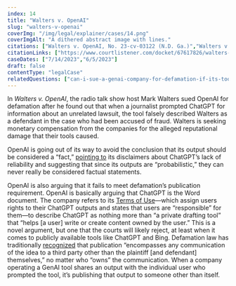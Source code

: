 ```yaml
---
index: 14
title: "Walters v. OpenAI"
slug: "walters-v-openai"
coverImg: "/img/legal/explainer/cases/14.png"
coverImgAlt: "A dithered abstract image with lines."
citations: ["Walters v. OpenAI, No. 23-cv-03122 (N.D. Ga.)","Walters v. OpenAI, No. 23-A-04860-2 (Ga. Super. Ct., Gwinnett Cnty.)"]
citationLinks: ["https://www.courtlistener.com/docket/67617826/walters-v-openai-llc/", "https://www.courthousenews.com/wp-content/uploads/2023/06/walters-openai-complaint-gwinnett-county.pdf"]
caseDates: ["7/14/2023","6/5/2023"]
draft: false 
contentType: "legalCase"
relatedQuestions: ["can-i-sue-a-genai-company-for-defamation-if-its-tool-generates-false-information-about-me"]
---
```

In *Walters v. OpenAI*, the radio talk show host Mark Walters sued OpenAI for defamation after he found out that when a journalist prompted ChatGPT for information about an unrelated lawsuit, the tool falsely described Walters as a defendant in the case who had been accused of fraud.  Walters is seeking monetary compensation from the companies for the alleged reputational damage that their tools caused.

OpenAI is going out of its way to avoid the conclusion that its output should be considered a “fact,” [pointing to](https://storage.courtlistener.com/recap/gov.uscourts.gand.318259/gov.uscourts.gand.318259.12.1.pdf) its disclaimers about ChatGPT’s lack of reliability and suggesting that since its outputs are “probabilistic,” they can never really be considered factual statements.

OpenAI is also arguing that it fails to meet defamation’s publication requirement.  OpenAI is basically arguing that ChatGPT is the Word document. The company refers to its [Terms of Use](https://openai.com/policies/terms-of-use)—which assign users rights to their ChatGPT outputs and states that users are “responsible” for them—to describe ChatGPT as nothing more than “a private drafting tool” that “helps [a user] write or create content owned by the user.” This is a novel argument, but one that the courts will likely reject, at least when it comes to publicly available tools like ChatGPT and Bing. Defamation law has traditionally [recognized](https://www.journaloffreespeechlaw.org/hendersonhashimotolemley.pdf) that publication “encompasses any communication of the idea to a third party other than the plaintiff [and defendant] themselves,” no matter who “owns” the communication. When a company operating a GenAI tool shares an output with the individual user who prompted the tool, it’s publishing that output to someone other than itself.




